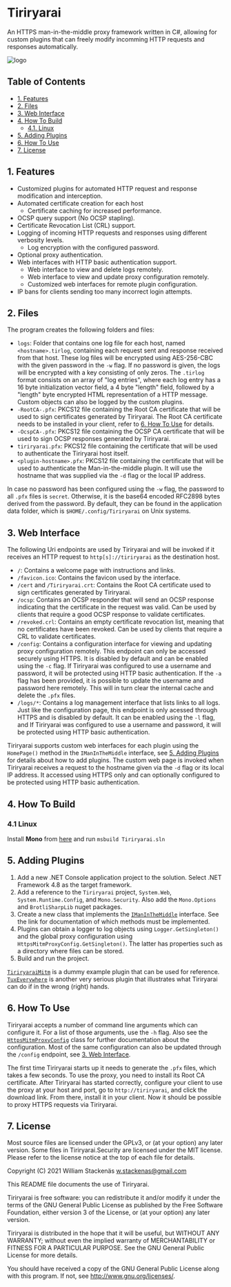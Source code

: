 # Tiriryarai
An HTTPS man-in-the-middle proxy framework written in C#, allowing for custom plugins
that can freely modify incomming HTTP requests and responses automatically.

![logo](Tiriryarai/favicon.ico)

## Table of Contents
 - [1. Features](#1-features)
 - [2. Files](#2-files)
 - [3. Web Interface](#3-web-interface)
 - [4. How To Build](#4-how-to-build)
   - [4.1. Linux](#41-linux)
 - [5. Adding Plugins](#5-adding-plugins)
 - [6. How To Use](#6-how-to-use)
 - [7. License](#7-license)

## 1. Features
- Customized plugins for automated HTTP request and response modification and interception.
- Automated certificate creation for each host
  - Certificate caching for increased performance.
- OCSP query support (No OCSP stapling).
- Certificate Revocation List (CRL) support.
- Logging of incoming HTTP requests and responses using different verbosity levels.
  - Log encryption with the configured password.
- Optional proxy authentication.
- Web interfaces with HTTP basic authentication support.
  - Web interface to view and delete logs remotely.
  - Web interface to view and update proxy configuration remotely.
  - Customized web interfaces for remote plugin configuration.
- IP bans for clients sending too many incorrect login attempts.

## 2. Files
The program creates the following folders and files:
 - `logs`: Folder that contains one log file for each host, named `<hostname>.tirlog`, containing
           each request sent and response received from that host. These log files will be encrypted
           using AES-256-CBC with the given password in the `-w` flag. If no password is given, the
           logs will be encrypted with a key consisting of only zeros. The `.tirlog` format consists
           on an array of "log entries", where each log entry has a 16 byte initialization vector field,
           a 4 byte "length" field, followed by a "length" byte encrypted HTML representation of
           a HTTP message. Custom objects can also be logged by the custom plugins.
 - `-RootCA-.pfx`: PKCS12 file containing the Root CA certificate that will be used to sign
                   certificates generated by Tiriryarai. The Root CA certificate needs to be
                   installed in your client, refer to [6. How To Use](#6-how-to-use) for details.
 - `-OcspCA-.pfx`: PKCS12 file containing the OCSP CA certificate that will be used to sign
                   OCSP responses generated by Tiriryarai.
 - `tiriryarai.pfx`: PKCS12 file containing the certificate that will be used to authenticate the
                     Tiriryarai host itself.
 - `<plugin-hostname>.pfx`: PKCS12 file containing the certificate that will be used to authenticate the
                            Man-in-the-middle plugin. It will use the hostname that was supplied via the
                            `-d` flag or the local IP address.

In case no password has been configured using the `-w` flag, the password to all `.pfx` files is `secret`.
Otherwise, it is the base64 encoded RFC2898 bytes derived from the password. By default, they can be found
in the application data folder, which is `$HOME/.config/Tiriryarai` on Unix systems.

## 3. Web Interface
The following Uri endpoints are used by Tiriryarai and will be invoked if it receives an HTTP request
to `http[s]://tiriryarai` as the destination host.
 - `/`: Contains a welcome page with instructions and links.
 - `/favicon.ico`: Contains the favicon used by the interface.
 - `/cert` and `/Tiriryarai.crt`: Contains the Root CA certificate  used to sign certificates
                                  generated by Tiriryarai.
 - `/ocsp`: Contains an OCSP responder that will send an OCSP response indicating that the certificate in the
            request was valid. Can be used by clients that require a good OCSP response to validate certificates.
 - `/revoked.crl`: Contains an empty certificate revocation list, meaning that no certificates have been revoked.
                   Can be used by clients that require a CRL to validate certificates.
 - `/config`: Contains a configuration interface for viewing and updating proxy configuration remotely. This endpoint
              can only be accessed securely using HTTPS. It is disabled by default and can be enabled using the `-c`
              flag. If Tiriryarai was configured to use a username and password, it will be protected using HTTP basic
              authentication. If the `-a` flag has been provided, it is possible to update the username and password
              here remotely. This will in turn clear the internal cache and delete the `.pfx` files.
 - `/logs/*`: Contains a log management interface that lists links to all logs. Just like the configuration page,
              this endpoint is only acessed through HTTPS and is disabled by default. It can be enabled using the
              `-l` flag, and If Tiriryarai was configured to use a username and password, it will be protected
              using HTTP basic authentication.

Tiriryarai supports custom web interfaces for each plugin using the `HomePage()` method in the `IManInTheMiddle`
interface, see [5. Adding Plugins](#5-adding-plugins) for details about how to add plugins. The custom web page is
invoked when Tiriryarai receives a request to the hostname given via the `-d` flag or its local IP address.
It accessed using HTTPS only and can optionally configured to be protected using HTTP basic authentication.

## 4. How To Build
### 4.1 Linux
Install **Mono** from [here](https://www.mono-project.com/download/stable/#download-lin) and run `msbuild Tiriryarai.sln`

## 5. Adding Plugins
 1. Add a new .NET Console application project to the solution. Select .NET Framework 4.8 as the target framework.
 2. Add a reference to the `Tiriryarai` project, `System.Web`, `System.Runtime.Config`, and `Mono.Security`. Also add the
    `Mono.Options` and `BrotliSharpLib` nuget packages.
 3. Create a new class that implements the [`IManInTheMiddle`](Tiriryarai/Server/IManInTheMiddle.cs) interface. See
    the link for documentation of which methods must be implemented.
 4. Plugins can obtain a logger to log objects using `Logger.GetSingleton()` and the global proxy configuration
    using `HttpsMitmProxyConfig.GetSingleton()`. The latter has properties such as a directory where files can be
    stored.
 4. Build and run the project.

[`TiriryaraiMitm`](Plugins/TiriryaraiMitm) is a dummy example plugin that can be used for reference.
[`TuxEverywhere`](Plugins/TuxEverywhere) is another very serious plugin that illustrates what Tiriryarai
can do if in the wrong (right) hands.

## 6. How To Use
Tiriryarai accepts a number of command line arguments which can configure it. For a list of those arguments, use
the `-h` flag. Also see the [`HttpsMitmProxyConfig`](Tiriryarai/Util/HttpsMitmProxyConfig.cs) class for further
documentation about the configuration. Most of the same configuration can also be updated through the `/config`
endpoint, see [3. Web Interface](#3-web-interface).

The first time Tiriryarai starts up it needs to generate the `.pfx` files, which takes a few seconds. To
use the proxy, you need to install its Root CA certificate. After Tiriryarai has started correctly, configure
your client to use the proxy at your host and port, go to `http://tiriryarai`, and click the download link.
From there, install it in your client. Now it should be possible to proxy HTTPS requests via Tiriryarai.

## 7. License
Most source files are licensed under the GPLv3, or (at your option)
any later version. Some files in Tiriryarai.Security are licensed
under the MIT license. Please refer to the license notice at the
top of each file for details.

Copyright (C) 2021 William Stackenäs <w.stackenas@gmail.com>

This README file documents the use of Tiriryarai.

Tiriryarai is free software: you can redistribute it and/or modify
it under the terms of the GNU General Public License as published by
the Free Software Foundation, either version 3 of the License, or
(at your option) any later version.

Tiriryarai is distributed in the hope that it will be useful,
but WITHOUT ANY WARRANTY; without even the implied warranty of
MERCHANTABILITY or FITNESS FOR A PARTICULAR PURPOSE.  See the
GNU General Public License for more details.

You should have received a copy of the GNU General Public License
along with this program.  If not, see <http://www.gnu.org/licenses/>.

